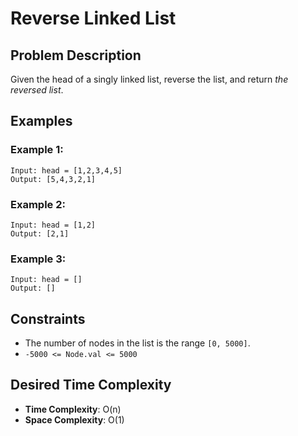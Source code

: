 # Reverse Linked List

## Problem Description

Given the head of a singly linked list, reverse the list, and return _the reversed list_.

## Examples

### Example 1:

```
Input: head = [1,2,3,4,5]
Output: [5,4,3,2,1]
```

### Example 2:

```
Input: head = [1,2]
Output: [2,1]
```

### Example 3:

```
Input: head = []
Output: []
```

## Constraints

- The number of nodes in the list is the range `[0, 5000]`.
- `-5000 <= Node.val <= 5000`

## Desired Time Complexity

- **Time Complexity**: O(n)
- **Space Complexity**: O(1)
